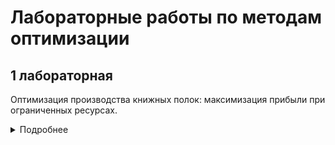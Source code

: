 # Лабораторные работы по методам оптимизации

## 1 лабораторная

Оптимизация производства книжных полок: максимизация прибыли при ограниченных ресурсах.

<details>

<summary>
Подробнее
</summary>

Для изготовление книжной полки требуется 3 листа древесной плиты размером 80x20 см. и 2 листа размером 65x25 см.

Мастерская может закупить не более 20 листов древесной плиты размером 100x100 см. по цене 400 рублей за лист. Книжная полка продаётся по цене 1000 рублей. Дополнительные затраты на вспомогательные материалы и оплату работы составляют 200 рублей на каждую книжную полку.

Требуется определить план работы мастерской, обеспечивающий максимальную прибыль

</details>